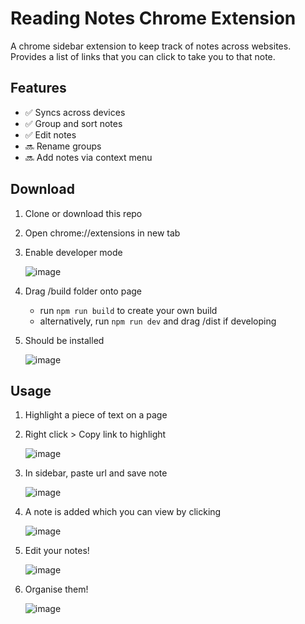 # Reading Notes Chrome Extension

A chrome sidebar extension to keep track of notes across websites. Provides a list of links that you can click to take you to that note.

## Features

- ✅ Syncs across devices
- ✅ Group and sort notes
- ✅ Edit notes
- 🔜 Rename groups
- 🔜 Add notes via context menu

## Download

1. Clone or download this repo
2. Open chrome://extensions in new tab
3. Enable developer mode

   ![image](https://github.com/daveg1/reading-notes-extension/assets/56299930/1768fb34-eb52-41b5-b119-83a33d1684e0)

4. Drag /build folder onto page
   - run `npm run build` to create your own build
   - alternatively, run `npm run dev` and drag /dist if developing
5. Should be installed

   ![image](https://github.com/daveg1/reading-notes-extension/assets/56299930/348de502-f74a-4e5d-aee2-dad16271b039)

## Usage

1. Highlight a piece of text on a page
2. Right click > Copy link to highlight

   ![image](https://github.com/daveg1/reading-notes-extension/assets/56299930/b9100cfa-7dfc-43a4-95c0-d13ca09e5696)

3. In sidebar, paste url and save note

   ![image](https://github.com/user-attachments/assets/57835633-195e-47fb-8a4f-90bc14cb5546)

4. A note is added which you can view by clicking

   ![image](https://github.com/user-attachments/assets/3e5ba13b-7743-4924-856c-ef8135415f2e)

5. Edit your notes!

   ![image](https://github.com/user-attachments/assets/f6e1d105-82ed-4ca5-973e-87038bf17195)

6. Organise them!

   ![image](https://github.com/user-attachments/assets/4bb6fe8c-9905-41ae-baa0-78ff6fc6f279)

